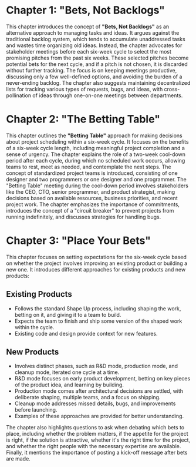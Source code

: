 # Chapter 1: "Bets, Not Backlogs"

This chapter introduces the concept of **"Bets, Not Backlogs"** as an alternative approach to managing tasks and ideas. It argues against the traditional backlog system, which tends to accumulate unaddressed tasks and wastes time organizing old ideas. Instead, the chapter advocates for stakeholder meetings before each six-week cycle to select the most promising pitches from the past six weeks. These selected pitches become potential bets for the next cycle, and if a pitch is not chosen, it is discarded without further tracking. The focus is on keeping meetings productive, discussing only a few well-defined options, and avoiding the burden of a never-ending backlog. The chapter also suggests maintaining decentralized lists for tracking various types of requests, bugs, and ideas, with cross-pollination of ideas through one-on-one meetings between departments.

# Chapter 2: "The Betting Table"

This chapter outlines the **"Betting Table"** approach for making decisions about project scheduling within a six-week cycle. It focuses on the benefits of a six-week cycle length, including meaningful project completion and a sense of urgency. The chapter explains the role of a two-week cool-down period after each cycle, during which no scheduled work occurs, allowing teams to rest, meet as needed, and contemplate the next steps. The concept of standardized project teams is introduced, consisting of one designer and two programmers or one designer and one programmer. The "Betting Table" meeting during the cool-down period involves stakeholders like the CEO, CTO, senior programmer, and product strategist, making decisions based on available resources, business priorities, and recent project work. The chapter emphasizes the importance of commitments, introduces the concept of a "circuit breaker" to prevent projects from running indefinitely, and discusses strategies for handling bugs.

# Chapter 3: "Place Your Bets"

This chapter focuses on setting expectations for the six-week cycle based on whether the project involves improving an existing product or building a new one. It introduces different approaches for existing products and new products:

## Existing Products

- Follows the standard Shape Up process, including shaping the work, betting on it, and giving it to a team to build.
- Expects the team to finish and ship some version of the shaped work within the cycle.
- Existing code and design provide context for new features.

## New Products

- Involves distinct phases, such as R&D mode, production mode, and cleanup mode, iterated one cycle at a time.
- R&D mode focuses on early product development, betting on key pieces of the product idea, and learning by building.
- Production mode comes after architectural decisions are settled, with deliberate shaping, multiple teams, and a focus on shipping.
- Cleanup mode addresses missed details, bugs, and improvements before launching.
- Examples of these approaches are provided for better understanding.

The chapter also highlights questions to ask when debating which bets to place, including whether the problem matters, if the appetite for the project is right, if the solution is attractive, whether it's the right time for the project, and whether the right people with the necessary expertise are available. Finally, it mentions the importance of posting a kick-off message after bets are made.
